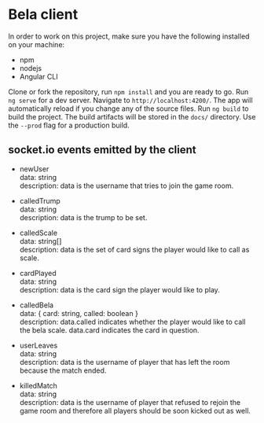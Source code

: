 # Bela client

In order to work on this project, make sure you have the following installed on your machine:

* npm
* nodejs
* Angular CLI

Clone or fork the repository, run `npm install` and you are ready to go.
Run `ng serve` for a dev server. Navigate to `http://localhost:4200/`. The app will automatically reload if you change any of the source files.
Run `ng build` to build the project. The build artifacts will be stored in the `docs/` directory. Use the `--prod` flag for a production build.

## socket.io events emitted by the client

- newUser  
data: string  
description: data is the username that tries to join the game room.

- calledTrump  
data: string  
description: data is the trump to be set.

- calledScale  
data: string[]  
description: data is the set of card signs the player would like to call as scale.

- cardPlayed  
data: string  
description: data is the card sign the player would like to play.

- calledBela  
data: { card: string, called: boolean }  
description: data.called indicates whether the player would like to call the bela scale. data.card indicates the card in question. 

- userLeaves  
data: string  
description: data is the username of player that has left the room because the match ended.

- killedMatch  
data: string  
description: data is the username of player that refused to rejoin the game room and therefore all players should be soon kicked out as well.